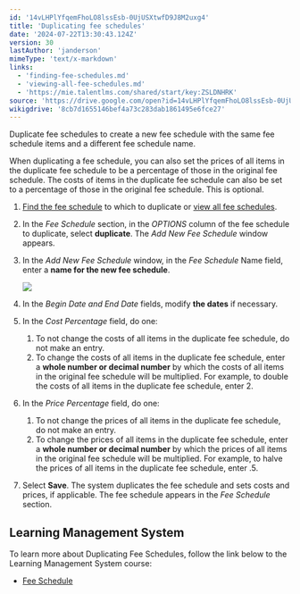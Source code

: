 ```yaml
---
id: '14vLHPlYfqemFhoLO8lssEsb-0UjUSXtwfD9J8M2uxg4'
title: 'Duplicating fee schedules'
date: '2024-07-22T13:30:43.124Z'
version: 30
lastAuthor: 'janderson'
mimeType: 'text/x-markdown'
links:
  - 'finding-fee-schedules.md'
  - 'viewing-all-fee-schedules.md'
  - 'https://mie.talentlms.com/shared/start/key:ZSLDNHRK'
source: 'https://drive.google.com/open?id=14vLHPlYfqemFhoLO8lssEsb-0UjUSXtwfD9J8M2uxg4'
wikigdrive: '8cb7d1655146bef4a73c283dab1861495e6fce27'
---
```

Duplicate fee schedules to create a new fee schedule with the same fee schedule items and a different fee schedule name.

When duplicating a fee schedule, you can also set the prices of all items in the duplicate fee schedule to be a percentage of those in the original fee schedule. The costs of items in the duplicate fee schedule can also be set to a percentage of those in the original fee schedule. This is optional.

1. [Find the fee schedule](finding-fee-schedules.md) to which to duplicate or [view all fee schedules](viewing-all-fee-schedules.md).
2. In the <em>Fee Schedule</em> section, in the <em>OPTIONS</em> column of the fee schedule to duplicate, select <strong>duplicate</strong>. The <em>Add New Fee Schedule</em> window appears.
3. In the <em>Add New Fee Schedule</em> window, in the <em>Fee Schedule</em> Name field, enter a <strong>name for the new fee schedule</strong>.


    ![](../duplicating-fee-schedules.assets/8e6bdbf140ca9f4522995d1466647361.png)
4. In the <em>Begin Date and End Date</em> fields, modify <strong>the dates</strong> if necessary.
5. In the <em>Cost Percentage</em> field, do one:
    1. To not change the costs of all items in the duplicate fee schedule, do not make an entry.
    2. To change the costs of all items in the duplicate fee schedule, enter a <strong>whole number or decimal number</strong> by which the costs of all items in the original fee schedule will be multiplied. For example, to double the costs of all items in the duplicate fee schedule, enter 2.
6. In the <em>Price Percentage</em> field, do one:
    1. To not change the prices of all items in the duplicate fee schedule, do not make an entry.
    2. To change the prices of all items in the duplicate fee schedule, enter a <strong>whole number or decimal number</strong> by which the prices of all items in the original fee schedule will be multiplied. For example, to halve the prices of all items in the duplicate fee schedule, enter .5.
7. Select <strong>Save</strong>. The system duplicates the fee schedule and sets costs and prices, if applicable. The fee schedule appears in the <em>Fee Schedule</em> section.

## Learning Management System

To learn more about Duplicating Fee Schedules, follow the link below to the Learning Management System course:

* [Fee Schedule](https://mie.talentlms.com/shared/start/key:ZSLDNHRK)
